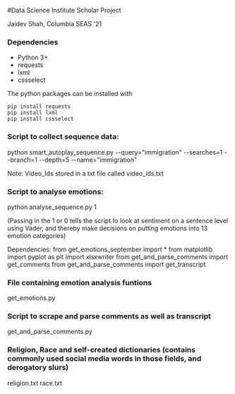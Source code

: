 #Data Science Institute Scholar Project

Jaidev Shah, Columbia SEAS '21

### Dependencies
* Python 3+
* requests
* lxml
* cssselect

The python packages can be installed with

    pip install requests
    pip install lxml
    pip install cssselect



### Script to collect sequence data:

python smart_autoplay_sequence.py --query="immigration" --searches=1 --branch=1 --depth=5 --name="immigration"

Note: Video_Ids stored in a txt file called video_ids.txt

### Script to analyse emotions: 

python analyse_sequence.py 1

(Passing in the 1 or 0 tells the script to look at sentiment on a sentence level using Vader, and thereby make decisions on putting emotions into 13 emotion categories)

Dependencies:
from get_emotions_september import *
from matplotlib import pyplot as plt
import xlsxwriter 
from get_and_parse_comments import get_comments
from get_and_parse_comments import get_transcript


### File containing emotion analysis funtions

get_emotions.py

### Script to scrape and parse comments as well as transcript

get_and_parse_comments.py




### Religion, Race and self-created dictionaries (contains commonly used social media words in those fields, and derogatory slurs)

religion.txt
race.txt






